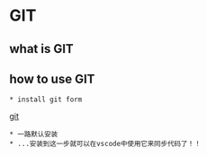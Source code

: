 # GIT

## what is GIT

## how to use GIT
    * install git form
[git](https://git-scm.com/downloads)

    * 一路默认安装
    * ...安装到这一步就可以在vscode中使用它来同步代码了！！